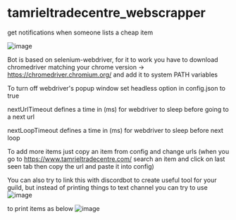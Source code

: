 # tamrieltradecentre_webscrapper
get notifications when someone lists a cheap item

![image](https://user-images.githubusercontent.com/73183321/195930616-8d6cd18e-c451-4465-aca3-69bbc40c49b7.png)

Bot is based on selenium-webdriver, for it to work you have to download chromedriver matching your chrome version -> https://chromedriver.chromium.org/ and add it to system PATH variables

To turn off webdriver's popup window set headless option in config.json to true

nextUrlTimeout defines a time in (ms) for webdriver to sleep before going to a next url

nextLoopTimeout defines a time in (ms) for webdriver to sleep before next loop

To add more items just copy an item from config and change urls (when you go to https://www.tamrieltradecentre.com/ search an item and click on last seen tab then copy the url and paste it into config)

You can also try to link this with discordbot to create useful tool for your guild, but instead of printing things to text channel you can try to use ![image](https://user-images.githubusercontent.com/73183321/195931476-d9903676-7059-4bfe-a25b-6316a14b46c5.png) 

to print items as below
![image](https://user-images.githubusercontent.com/73183321/195931644-64e1d97e-2089-46b0-aca0-c60175fccf6c.png)


